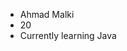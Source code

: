 - Ahmad Malki
- 20
- Currently learning Java

<!---
XxdorxdomxX/XxdorxdomxX is a ✨ special ✨ repository because its `README.md` (this file) appears on your GitHub profile.
You can click the Preview link to take a look at your changes.
--->
